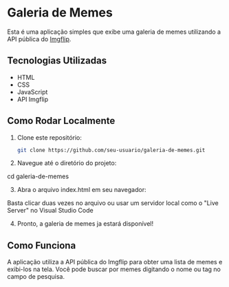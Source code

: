 # Galeria de Memes

Esta é uma aplicação simples que exibe uma galeria de memes utilizando a API pública do [Imgflip](https://api.imgflip.com/get_memes).

## Tecnologias Utilizadas

- HTML
- CSS
- JavaScript
- API Imgflip

## Como Rodar Localmente

1. Clone este repositório:
   ```bash
   git clone https://github.com/seu-usuario/galeria-de-memes.git

2. Navegue até o diretório do projeto:

 cd galeria-de-memes

 3. Abra o arquivo index.html em seu navegador:

Basta clicar duas vezes no arquivo ou usar um servidor local como o "Live Server" no Visual Studio Code

4. Pronto, a galeria de memes ja estará disponível!

## Como Funciona

A aplicação utiliza a API pública do Imgflip para obter uma lista de memes e exibi-los na tela. Você pode buscar por memes digitando o nome ou tag no campo de pesquisa.